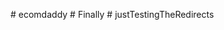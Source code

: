 
#   e c o m d a d d y  
 #   F i n a l l y  
 #   j u s t T e s t i n g T h e R e d i r e c t s  
 